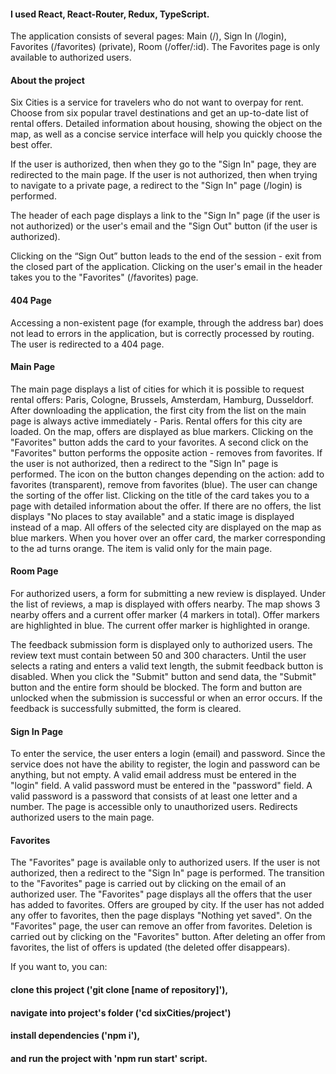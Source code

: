 #### I used React, React-Router, Redux, TypeScript.

The application consists of several pages: Main (/), Sign In (/login), Favorites (/favorites) (private), Room (/offer/:id).
The Favorites page is only available to authorized users.

#### About the project

Six Cities is a service for travelers who do not want to overpay for rent. 
Choose from six popular travel destinations and get an up-to-date list of rental offers. 
Detailed information about housing, showing the object on the map, as well as a concise service interface will help you quickly choose the best offer.

If the user is authorized, then when they go to the "Sign In" page, they are redirected to the main page.
If the user is not authorized, then when trying to navigate to a private page, a redirect to the "Sign In" page (/login) is performed.

The header of each page displays a link to the "Sign In" page (if the user is not authorized) or the user's email and the "Sign Out" button (if the user is authorized).

Clicking on the “Sign Out” button leads to the end of the session - exit from the closed part of the application.
Clicking on the user's email in the header takes you to the "Favorites" (/favorites) page.

#### 404 Page

Accessing a non-existent page (for example, through the address bar) does not lead to errors in the application, but is correctly processed by routing. 
The user is redirected to a 404 page. 

#### Main Page

The main page displays a list of cities for which it is possible to request rental offers: Paris, Cologne, Brussels, Amsterdam, Hamburg, Dusseldorf.
After downloading the application, the first city from the list on the main page is always active immediately - Paris. 
Rental offers for this city are loaded.
On the map, offers are displayed as blue markers. 
Clicking on the "Favorites" button adds the card to your favorites. 
A second click on the "Favorites" button performs the opposite action - removes from favorites. 
If the user is not authorized, then a redirect to the "Sign In" page is performed. 
The icon on the button changes depending on the action: add to favorites (transparent), remove from favorites (blue).
The user can change the sorting of the offer list.
Clicking on the title of the card takes you to a page with detailed information about the offer.
If there are no offers, the list displays "No places to stay available" and a static image is displayed instead of a map.
All offers of the selected city are displayed on the map as blue markers.
When you hover over an offer card, the marker corresponding to the ad turns orange. 
The item is valid only for the main page.

#### Room Page

For authorized users, a form for submitting a new review is displayed.
Under the list of reviews, a map is displayed with offers nearby. 
The map shows 3 nearby offers and a current offer marker (4 markers in total). Offer markers are highlighted in blue. 
The current offer marker is highlighted in orange. 

The feedback submission form is displayed only to authorized users.
The review text must contain between 50 and 300 characters.
Until the user selects a rating and enters a valid text length, the submit feedback button is disabled.
When you click the "Submit" button and send data, the "Submit" button and the entire form should be blocked. 
The form and button are unlocked when the submission is successful or when an error occurs.
If the feedback is successfully submitted, the form is cleared.

#### Sign In Page

To enter the service, the user enters a login (email) and password. Since the service does not have the ability to register, the login and password can be anything, but not empty.
A valid email address must be entered in the "login" field.
A valid password must be entered in the "password" field. A valid password is a password that consists of at least one letter and a number.
The page is accessible only to unauthorized users. Redirects authorized users to the main page.

#### Favorites

The "Favorites" page is available only to authorized users. If the user is not authorized, then a redirect to the "Sign In" page is performed.
The transition to the "Favorites" page is carried out by clicking on the email of an authorized user.
The "Favorites" page displays all the offers that the user has added to favorites. Offers are grouped by city.
If the user has not added any offer to favorites, then the page displays "Nothing yet saved".
On the "Favorites" page, the user can remove an offer from favorites. Deletion is carried out by clicking on the "Favorites" button.
After deleting an offer from favorites, the list of offers is updated (the deleted offer disappears).

If you want to, you can:

#### clone this project ('git clone [name of repository]'),

#### navigate into project's folder ('cd sixCities/project')

#### install dependencies ('npm i'),

#### and run the project with 'npm run start' script. 
